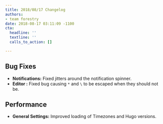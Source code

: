 ```yaml
---
title: 2018/08/17 Changelog
authors:
- team forestry
date: 2018-08-17 03:11:09 -1100
cta:
  headline: ''
  textline: ''
  calls_to_action: []

---
```

## Bug Fixes

* **Notifications:** Fixed jitters around the notification spinner.
* **Editor :** Fixed bug causing `*` and `\` to be escaped when they should not be.

## Performance

* **General Settings:** Improved loading of Timezones and Hugo versions.